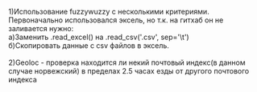1)Использование fuzzywuzzy с несколькими критериями.<br>
Первоначально использовался эксель, но т.к. на гитхаб он не заливается нужно:<br>
а)Заменить .read_excel() на .read_csv('<name>.csv', sep='\t')<br>
б)Скопировать данные с csv файлов в эксель.<br><br>
2)Geoloc - проверка находится ли некий почтовый индекс(в данном случае норвежский) в пределах 2.5 часах езды от другого почтового индекса<br>